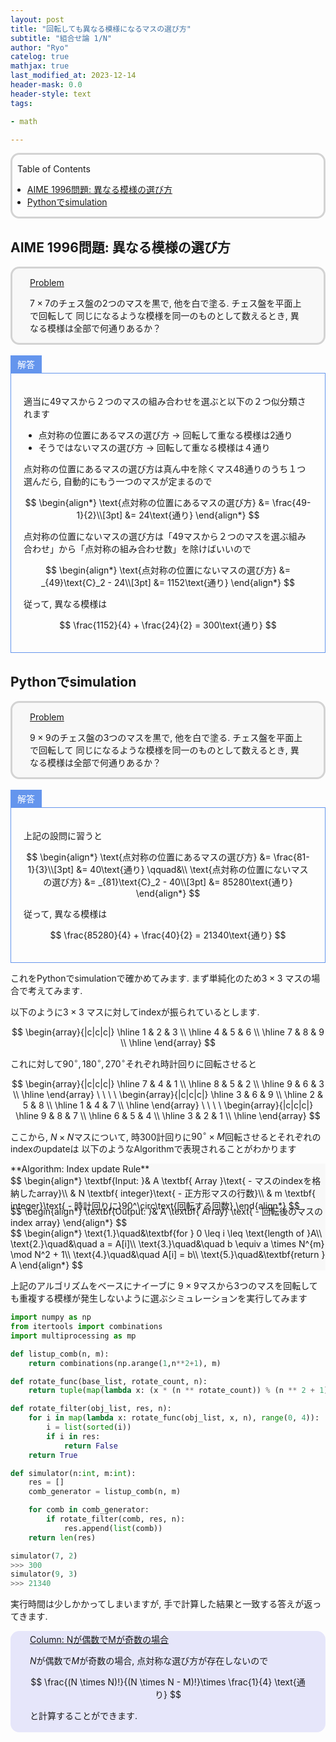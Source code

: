 ```yaml
---
layout: post
title: "回転しても異なる模様になるマスの選び方"
subtitle: "組合せ論 1/N"
author: "Ryo"
catelog: true
mathjax: true
last_modified_at: 2023-12-14
header-mask: 0.0
header-style: text
tags:

- math

---
```


<div style='border-radius: 1em; border-style:solid; border-color:#D3D3D3; background-color:#F8F8F8 margin-bottom:0px !important'>

<p class="h4">&nbsp;&nbsp;Table of Contents</p>

<!-- START doctoc generated TOC please keep comment here to allow auto update -->
<!-- DON'T EDIT THIS SECTION, INSTEAD RE-RUN doctoc TO UPDATE -->

- [AIME 1996問題: 異なる模様の選び方](#aime-1996%E5%95%8F%E9%A1%8C-%E7%95%B0%E3%81%AA%E3%82%8B%E6%A8%A1%E6%A7%98%E3%81%AE%E9%81%B8%E3%81%B3%E6%96%B9)
- [Pythonでsimulation](#python%E3%81%A7simulation)

<!-- END doctoc generated TOC please keep comment here to allow auto update -->

</div>

## AIME 1996問題: 異なる模様の選び方

<div style='padding-left: 2em; padding-right: 2em; border-radius: 1em; border-style:solid; border-color:#D3D3D3; background-color:#F8F8F8'>
<p class="h4"><ins>Problem</ins></p>

$7 \times 7$のチェス盤の2つのマスを黒で, 他を白で塗る. チェス盤を平面上で回転して
同じになるような模様を同一のものとして数えるとき, 異なる模様は全部で何通りあるか？

</div>

<br>


<div style="display: inline-block; background: #6495ED;; border: 1px solid #6495ED; padding: 3px 10px;color:#FFFFFF"><span >解答</span>
</div>

<div style="border: 1px solid #6495ED; font-size: 100%; padding: 20px;">

適当に49マスから２つのマスの組み合わせを選ぶと以下の２つ似分類されます

- 点対称の位置にあるマスの選び方 → 回転して重なる模様は2通り
- そうではないマスの選び方 → 回転して重なる模様は４通り

点対称の位置にあるマスの選び方は真ん中を除くマス48通りのうち１つ選んだら, 自動的にもう一つのマスが定まるので

<div class="math display" style="overflow: auto">
$$
\begin{align*}
\text{点対称の位置にあるマスの選び方} &= \frac{49-1}{2}\\[3pt]
                                 &= 24\text{通り}
\end{align*}
$$
</div>

点対称の位置にないマスの選び方は「49マスから２つのマスを選ぶ組み合わせ」から「点対称の組み合わせ数」を除けばいいので

<div class="math display" style="overflow: auto">
$$
\begin{align*}
\text{点対称の位置にないマスの選び方} &= _{49}\text{C}_2 - 24\\[3pt]
                                 &= 1152\text{通り}
\end{align*}
$$
</div>

従って, 異なる模様は

$$
\frac{1152}{4} + \frac{24}{2} = 300\text{通り}
$$

</div>

## Pythonでsimulation

<div style='padding-left: 2em; padding-right: 2em; border-radius: 1em; border-style:solid; border-color:#D3D3D3; background-color:#F8F8F8'>
<p class="h4"><ins>Problem</ins></p>

$9 \times 9$のチェス盤の3つのマスを黒で, 他を白で塗る. チェス盤を平面上で回転して
同じになるような模様を同一のものとして数えるとき, 異なる模様は全部で何通りあるか？

</div>

<br>

<div style="display: inline-block; background: #6495ED;; border: 1px solid #6495ED; padding: 3px 10px;color:#FFFFFF"><span >解答</span>
</div>

<div style="border: 1px solid #6495ED; font-size: 100%; padding: 20px;">

上記の設問に習うと

<div class="math display" style="overflow: auto">
$$
\begin{align*}
\text{点対称の位置にあるマスの選び方} &= \frac{81-1}{3}\\[3pt]
                                 &= 40\text{通り}
\qquad&\\
\text{点対称の位置にないマスの選び方} &= _{81}\text{C}_2 - 40\\[3pt]
                                 &= 85280\text{通り}
\end{align*}
$$
</div>

従って, 異なる模様は

$$
\frac{85280}{4} + \frac{40}{2} = 21340\text{通り}
$$

</div>

これをPythonでsimulationで確かめてみます. まず単純化のため$3\times 3$ マスの場合で考えてみます.

以下のように$3\times 3$ マスに対してindexが振られているとします.

$$
\begin{array}{|c|c|c|}
\hline
  1 & 2 & 3 \\ 
\hline
  4 & 5 & 6 \\ 
\hline
  7 & 8 & 9 \\
\hline
\end{array}
$$

これに対して$90^\circ, 180^\circ, 270^\circ$それぞれ時計回りに回転させると

$$
\begin{array}{|c|c|c|}
\hline
  7 & 4 & 1 \\ 
\hline
  8 & 5 & 2 \\ 
\hline
  9 & 6 & 3 \\
\hline
\end{array}
\   \  \  \
\begin{array}{|c|c|c|}
\hline
  3 & 6 & 9 \\ 
\hline
  2 & 5 & 8 \\ 
\hline
  1 & 4 & 7 \\
\hline
\end{array}
\   \  \  \
\begin{array}{|c|c|c|}
\hline
  9 & 8 & 7 \\ 
\hline
  6 & 5 & 4 \\ 
\hline
  3 & 2 & 1 \\
\hline
\end{array}
$$

ここから, $N\times N$マスについて, 時300計回りに$90^\circ \times M$回転させるとそれぞれのindexのupdateは
以下のようなAlgorithmで表現されることがわかります


<div style='background-color:#F8F8F8'>
<span class='psuedo_line'>**Algorithm: Index update Rule**</span>

<div class="math display" style="text-align: left !important; margin:0pt !important; margin-bottom:-0.8em !important">
$$
\begin{align*}
\textbf{Input: }& A \textbf{ Array }\text{ - マスのindexを格納したarray}\\
                & N \textbf{ integer}\text{ - 正方形マスの行数}\\
                & m \textbf{ integer}\text{ - 時計回りに}90^\circ\text{回転する回数}
\end{align*}
$$
</div>
<div class="math display" style="text-align: left !important; margin:0pt !important; margin-bottom:0em !important">
$$
\begin{align*}
\textbf{Output: }& A \textbf{ Array} \text{ - 回転後のマスのindex array} 
\end{align*}
$$
</div>
<div class="math display" style="text-align: left !important; margin:0pt !important; margin-bottom:0em !important">
$$
\begin{align*}
\text{1.}\quad&\textbf{for } 0 \leq i \leq \text{length of }A\\
\text{2.}\quad&\quad a = A[i]\\
\text{3.}\quad&\quad b \equiv a \times N^{m} \mod N^2 + 1\\
\text{4.}\quad&\quad A[i] = b\\
\text{5.}\quad&\textbf{return } A
\end{align*}
$$
</div>
<span class='psuedo_endline'></span>

</div>

上記のアルゴリズムをベースにナイーブに $9 \times 9$マスから3つのマスを回転しても重複する模様が発生しないように選ぶシミュレーションを実行してみます

```python
import numpy as np
from itertools import combinations
import multiprocessing as mp

def listup_comb(n, m):
    return combinations(np.arange(1,n**2+1), m)

def rotate_func(base_list, rotate_count, n):
    return tuple(map(lambda x: (x * (n ** rotate_count)) % (n ** 2 + 1), base_list))

def rotate_filter(obj_list, res, n):
    for i in map(lambda x: rotate_func(obj_list, x, n), range(0, 4)):
        i = list(sorted(i))
        if i in res:
            return False
    return True

def simulator(n:int, m:int):
    res = []
    comb_generator = listup_comb(n, m)

    for comb in comb_generator:
        if rotate_filter(comb, res, n):
            res.append(list(comb))
    return len(res)

simulator(7, 2)
>>> 300
simulator(9, 3)
>>> 21340
```

実行時間は少しかかってしまいますが, 手で計算した結果と一致する答えが返ってきます.

<div style='padding-left: 2em; padding-right: 2em; border-radius: 1em; border-style:solid; border-color:#e6e6fa; background-color:#e6e6fa'>
<ins>Column: Nが偶数でMが奇数の場合</ins>

$N$が偶数で$M$が奇数の場合, 点対称な選び方が存在しないので

$$
\frac{(N \times N)!}{(N \times N - M)!}\times \frac{1}{4} \text{通り}
$$

と計算することができます.

</div> 
